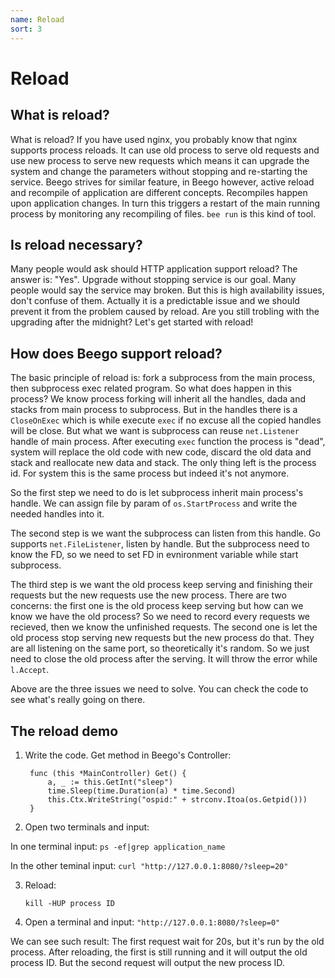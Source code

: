 ```yaml
---
name: Reload
sort: 3
---
```


# Reload

## What is reload?

What is reload? If you have used nginx, you probably know that nginx supports process reloads. It can use old process to serve old requests and use new process to serve new requests which means it can upgrade the system and change the parameters without stopping and re-starting the service. Beego strives for similar feature, in Beego however, active reload and recompile of application are different concepts. Recompiles happen upon application changes. In turn this triggers a restart of the main running process by monitoring any recompiling of files. `bee run` is this kind of tool.

## Is reload necessary?

Many people would ask should HTTP application support reload? The answer is: "Yes". Upgrade without stopping service is our goal. Many people would say the service may broken. But this is high availability issues, don't confuse of them. Actually it is a predictable issue and we should prevent it from the problem caused by reload. Are you still trobling with the upgrading after the midnight?
Let's get started with reload!

## How does Beego support reload?

The basic principle of reload is: fork a subprocess from the main process, then subprocess exec related program. So what does happen in this process? We know process forking will inherit all the handles, dada and stacks from main process to subprocess. But in the handles there is a `CloseOnExec` which is while execute `exec` if no excuse all the copied handles will be close. But what we want is subprocess can reuse `net.Listener` handle of main process. After executing `exec` function the process is "dead", system will replace the old code with new code, discard the old data and stack and reallocate new data and stack. The only thing left is the process id. For system this is the same process but indeed it's not anymore.

So the first step we need to do is let subprocess inherit main process's handle. We can assign file by param of `os.StartProcess` and write the needed handles into it.

The second step is we want the subprocess can listen from this handle. Go supports `net.FileListener`, listen by handle. But the subprocess need to know the FD, so we need to set FD in evnironment variable while start subprocess.

The third step is we want the old process keep serving and finishing their requests but the new requests use the new process. There are two concerns: the first one is the old process keep serving but how can we know we have the old process? So we need to record every requests we recieved, then we know the unfinished requests. The second one is let the old process stop serving new requests but the new process do that. They are all listening on the same port, so theoretically it's random. So we just need to close the old process after the serving. It will throw the error while `l.Accept`.

Above are the three issues we need to solve. You can check the code to see what's really going on there.

## The reload demo

1. Write the code. Get method in Beego's Controller:

		func (this *MainController) Get() {
			a, _ := this.GetInt("sleep")
			time.Sleep(time.Duration(a) * time.Second)
			this.Ctx.WriteString("ospid:" + strconv.Itoa(os.Getpid()))
		}

2. Open two terminals and input:

  In one terminal input: `ps -ef|grep application_name`

  In the other teminal input: `curl "http://127.0.0.1:8080/?sleep=20"`

3. Reload:

	`kill -HUP process ID`

4. Open a terminal and input: `"http://127.0.0.1:8080/?sleep=0"`

We can see such result: The first request wait for 20s, but it's run by the old process. After reloading, the first is still running and it will output the old process ID. But the second request will output the new process ID.

